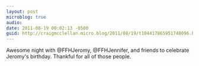 ```yaml
---
layout: post
microblog: true
audio: 
date: 2011-08-19 00:02:13 -0500
guid: http://craigmcclellan.micro.blog/2011/08/19/t104417865951748096.html
---
```

Awesome night with @FFHJeromy, @FFHJennifer, and friends to celebrate Jeromy's birthday. Thankful for all of those people.
